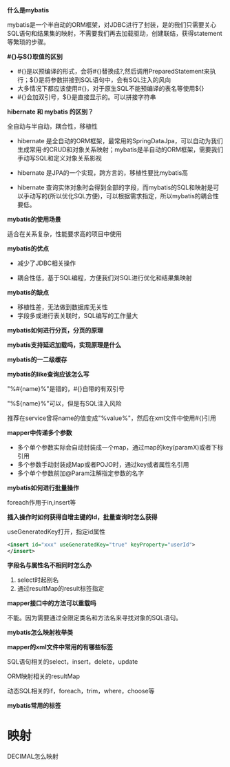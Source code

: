 **什么是mybatis**

mybatis是一个半自动的ORM框架，对JDBC进行了封装，是的我们只需要关心SQL语句和结果集的映射，不需要我们再去加载驱动，创建联结，获得statement等繁琐的步骤。



**#{}与${}取值的区别**

* #{}是以预编译的形式，会将#{}替换成?,然后调用PreparedStatement来执行；${}是将参数拼接到SQL语句中，会有SQL注入的风向
* 大多情况下都应该使用#{}，对于原生SQL不能预编译的表名等使用${}
* #{}会加双引号，${}是直接显示的。可以拼接字符串



**hibernate 和 mybatis 的区别？**

全自动与半自动，耦合性，移植性

* hibernate 是全自动的ORM框架，最常用的SpringDataJpa，可以自动为我们生成常用·的CRUD和对象关系映射；mybatis是半自动的ORM框架，需要我们手动写SQL和定义对象关系影视

* hibernate 是JPA的一个实现，跨方言的，移植性要比mybatis高

* hibernate 查询实体对象时会得到全部的字段，而mybatis的SQL和映射是可以手动写的(所以优化SQL方便)，可以根据需求指定，所以mybatis的耦合性要低。



**mybatis的使用场景**

适合在关系复杂，性能要求高的项目中使用



**mybatis的优点**

* 减少了JDBC相关操作

* 耦合性低，基于SQL编程，方便我们对SQL进行优化和结果集映射



**mybatis的缺点**

* 移植性差，无法做到数据库无关性
* 字段多或进行表关联时，SQL编写的工作量大



**mybatis如何进行分页，分页的原理**



**mybatis支持延迟加载吗，实现原理是什么**



**mybatis的一二级缓存**



**mybatis的like查询应该怎么写**

"%#{name}%"是错的，#{}自带的有双引号

"%${name}%"可以，但是有SQL注入风险

推荐在service曾将name的值变成"%value%"，然后在xml文件中使用#{}引用



**mapper中传递多个参数**

* 多个单个参数实际会自动封装成一个map，通过map的key(paramX)或者下标引用
* 多个参数手动封装成Map或者POJO时，通过key或者属性名引用
* 多个单个参数前加@Param注解指定参数的名字



**mybatis如何进行批量操作**

 foreach作用于in,insert等



**插入操作时如何获得自增主键的Id，批量查询时怎么获得**

useGeneratedKey打开，指定id属性

```xml
<insert id="xxx" useGeneratedKey="true" keyProperty="userId">
</insert>
```



**字段名与属性名不相同时怎么办**

1. select时起别名
2. 通过resultMap的result标签指定



**mapper接口中的方法可以重载吗**

不能。因为需要通过全限定类名和方法名来寻找对象的SQL语句。



**mybatis怎么映射枚举类**





**mapper的xml文件中常用的有哪些标签**

SQL语句相关的select，insert，delete，update

ORM映射相关的resultMap

动态SQL相关的if，foreach，trim，where，choose等



**mybatis常用的标签**



# 映射



DECIMAL怎么映射
